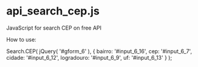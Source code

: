 # api_search_cep.js
JavaScript for search CEP on free API

How to use:

Search.CEP( jQuery( '#gform_6' ), {
	bairro: '#input_6_16',
	cep: '#input_6_7',
	cidade: '#input_6_12',
	logradouro: '#input_6_9',
	uf: '#input_6_13'
} );

